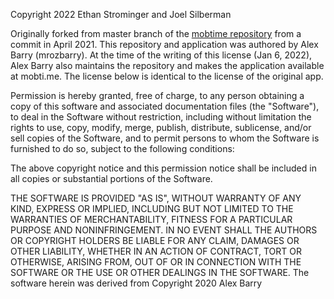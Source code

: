 Copyright 2022 Ethan Strominger and Joel Silberman

Originally forked from master branch of the [mobtime repository](https://github.com/mobtimeapp/mobtime) from a commit in April 2021.  This repository and application was authored by Alex Barry (mrozbarry).  At the time of the writing of this license (Jan 6, 2022), Alex Barry also maintains the repository and makes the application available at mobti.me.  The license below is identical to the license of the original app.

Permission is hereby granted, free of charge, to any person obtaining a copy of this software and associated documentation files (the "Software"), to deal in the Software without restriction, including without limitation the rights to use, copy, modify, merge, publish, distribute, sublicense, and/or sell copies of the Software, and to permit persons to whom the Software is furnished to do so, subject to the following conditions:

The above copyright notice and this permission notice shall be included in all copies or substantial portions of the Software.

THE SOFTWARE IS PROVIDED "AS IS", WITHOUT WARRANTY OF ANY KIND, EXPRESS OR IMPLIED, INCLUDING BUT NOT LIMITED TO THE WARRANTIES OF MERCHANTABILITY, FITNESS FOR A PARTICULAR PURPOSE AND NONINFRINGEMENT. IN NO EVENT SHALL THE AUTHORS OR COPYRIGHT HOLDERS BE LIABLE FOR ANY CLAIM, DAMAGES OR OTHER LIABILITY, WHETHER IN AN ACTION OF CONTRACT, TORT OR OTHERWISE, ARISING FROM, OUT OF OR IN CONNECTION WITH THE SOFTWARE OR THE USE OR OTHER DEALINGS IN THE SOFTWARE.
The software herein was derived from 
Copyright 2020 Alex Barry

